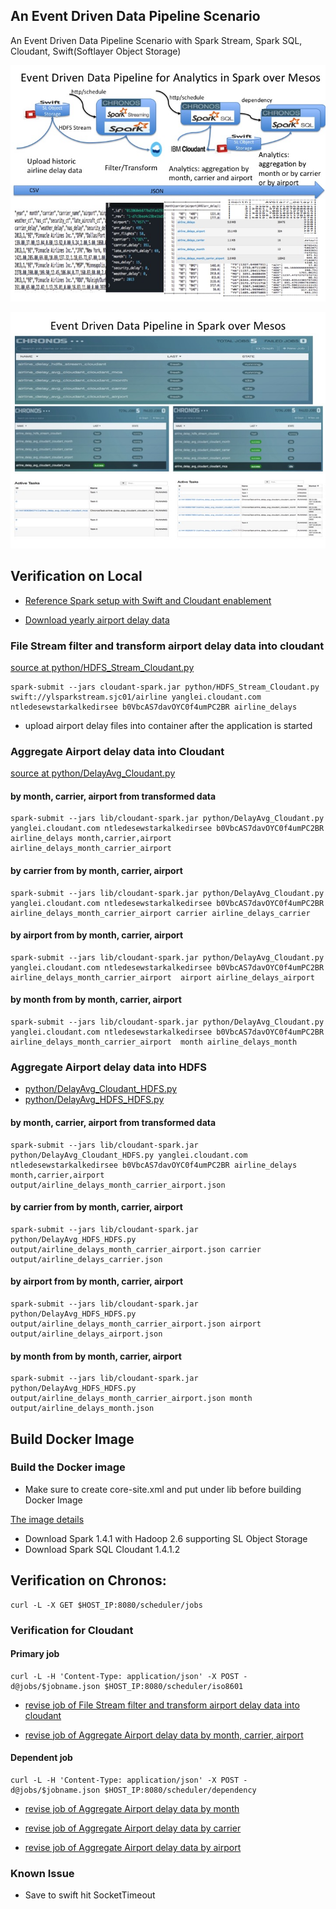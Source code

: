 
## An Event Driven Data Pipeline Scenario

An Event Driven Data Pipeline Scenario with Spark Stream, Spark SQL, Cloudant, Swift(Softlayer Object Storage)

![Image of Event Driven Data Pipeline using Spark](../../doc/images/spark_data_pipeline.jpg)

![Image of Event Driven Data Pipleline on Mesos](../../doc/images/spark_data_pipeline_mesos.jpg)

## Verification on Local

* [Reference Spark setup with Swift and Cloudant enablement](../spark-lambda/README_Spark_Lambda.md)
	
* [Download yearly airport delay data](http://www.transtats.bts.gov/OT_Delay/OT_DelayCause1.asp?pn=1)


### File Stream filter and transform airport delay data into cloudant 

[source at python/HDFS_Stream_Cloudant.py](python/HDFS_Stream_Cloudant.py)

	spark-submit --jars cloudant-spark.jar python/HDFS_Stream_Cloudant.py swift://ylsparkstream.sjc01/airline yanglei.cloudant.com ntledesewstarkalkedirsee b0VbcAS7davOYC0f4umPC2BR airline_delays

* upload airport delay files into container after the application is started


### Aggregate Airport delay data into Cloudant

[source at python/DelayAvg_Cloudant.py](python/DelayAvg_Cloudant.py)

#### by month, carrier, airport from transformed data

	spark-submit --jars lib/cloudant-spark.jar python/DelayAvg_Cloudant.py yanglei.cloudant.com ntledesewstarkalkedirsee b0VbcAS7davOYC0f4umPC2BR airline_delays month,carrier,airport  airline_delays_month_carrier_airport

#### by carrier from by month, carrier, airport 

	spark-submit --jars lib/cloudant-spark.jar python/DelayAvg_Cloudant.py yanglei.cloudant.com ntledesewstarkalkedirsee b0VbcAS7davOYC0f4umPC2BR airline_delays_month_carrier_airport carrier airline_delays_carrier

#### by airport from by month, carrier, airport

	spark-submit --jars lib/cloudant-spark.jar python/DelayAvg_Cloudant.py yanglei.cloudant.com ntledesewstarkalkedirsee b0VbcAS7davOYC0f4umPC2BR airline_delays_month_carrier_airport  airport airline_delays_airport

#### by month from by month, carrier, airport

	spark-submit --jars lib/cloudant-spark.jar python/DelayAvg_Cloudant.py yanglei.cloudant.com ntledesewstarkalkedirsee b0VbcAS7davOYC0f4umPC2BR airline_delays_month_carrier_airport  month airline_delays_month


### Aggregate Airport delay data into HDFS

* [python/DelayAvg_Cloudant_HDFS.py](python/DelayAvg_Cloudant_HDFS.py)
* [python/DelayAvg_HDFS_HDFS.py](python/DelayAvg_HDFS_HDFS.py)

#### by month, carrier, airport from transformed data

	spark-submit --jars lib/cloudant-spark.jar python/DelayAvg_Cloudant_HDFS.py yanglei.cloudant.com ntledesewstarkalkedirsee b0VbcAS7davOYC0f4umPC2BR airline_delays month,carrier,airport  output/airline_delays_month_carrier_airport.json

#### by carrier from by month, carrier, airport 

	spark-submit --jars lib/cloudant-spark.jar python/DelayAvg_HDFS_HDFS.py output/airline_delays_month_carrier_airport.json carrier output/airline_delays_carrier.json

#### by airport from by month, carrier, airport

	spark-submit --jars lib/cloudant-spark.jar python/DelayAvg_HDFS_HDFS.py output/airline_delays_month_carrier_airport.json airport output/airline_delays_airport.json

#### by month from by month, carrier, airport

	spark-submit --jars lib/cloudant-spark.jar python/DelayAvg_HDFS_HDFS.py output/airline_delays_month_carrier_airport.json month output/airline_delays_month.json


## Build Docker Image 

### Build the Docker image

* Make sure to create core-site.xml and put under lib before building Docker Image

[The image details](Dockerfile)

* Download Spark 1.4.1 with Hadoop 2.6 supporting SL Object Storage
* Download Spark SQL Cloudant 1.4.1.2

## Verification on Chronos:

	curl -L -X GET $HOST_IP:8080/scheduler/jobs

### Verification for Cloudant
	
#### Primary job

	curl -L -H 'Content-Type: application/json' -X POST -d@jobs/$jobname.json $HOST_IP:8080/scheduler/iso8601

* [revise job of File Stream filter and transform airport delay data into cloudant](jobs/chronos_hdfs_cloudant.json)

* [revise job of Aggregate Airport delay data by month, carrier, airport ](jobs/chronos_cloudant_cloudant.json)

#### Dependent job

	curl -L -H 'Content-Type: application/json' -X POST -d@jobs/$jobname.json $HOST_IP:8080/scheduler/dependency
	
* [revise job of Aggregate Airport delay data by month](jobs/chronos_cloudant_cloudant_month.json)

* [revise job of Aggregate Airport delay data by carrier](jobs/chronos_cloudant_cloudant_carrier.json)

* [revise job of Aggregate Airport delay data by airport](jobs/chronos_cloudant_cloudant_airport.json)


### Known Issue

* Save to swift hit SocketTimeout
